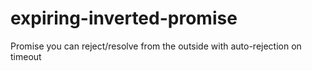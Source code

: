 # expiring-inverted-promise
Promise you can reject/resolve from the outside with auto-rejection on timeout
